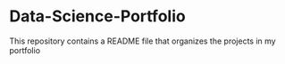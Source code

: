 # Data-Science-Portfolio
This repository contains a README file that organizes the projects in my portfolio
